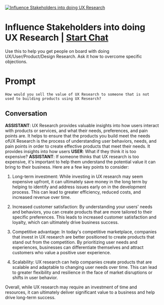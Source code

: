
[![Influence Stakeholders into doing UX Research](https://flow-prompt-covers.s3.us-west-1.amazonaws.com/icon/futuristic/futu_9.png)](https://gptcall.net/chat.html?data=%7B%22contact%22%3A%7B%22id%22%3A%22SxTbKjs2F5n-fEG-MpgX2%22%2C%22flow%22%3Atrue%7D%7D)
# Influence Stakeholders into doing UX Research | [Start Chat](https://gptcall.net/chat.html?data=%7B%22contact%22%3A%7B%22id%22%3A%22SxTbKjs2F5n-fEG-MpgX2%22%2C%22flow%22%3Atrue%7D%7D)
Use this to help you get people on board with doing UX/User/Product/Design Research.  Ask it how to overcome specific objections.

# Prompt

```
How would you sell the value of UX Research to someone that is not used to building products using UX Research?
```

## Conversation

**ASSISTANT**: UX Research provides valuable insights into how users interact with products or services, and what their needs, preferences, and pain points are. It helps to ensure that the products you build meet the needs ofUX Research is the process of understanding user behaviors, needs, and pain points in order to create effective products that meet their needs. It provides insights into how users
**USER**: What if they think it is too expensive?
**ASSISTANT**: If someone thinks that UX research is too expensive, it's important to help them understand the potential value it can bring to their business. Here are a few key points to consider:



1. Long-term investment: While investing in UX research may seem expensive upfront, it can ultimately save money in the long term by helping to identify and address issues early on in the development process. This can lead to greater efficiency, reduced costs, and increased revenue over time.



2. Increased customer satisfaction: By understanding your users' needs and behaviors, you can create products that are more tailored to their specific preferences. This leads to increased customer satisfaction and loyalty, which can ultimately drive business success.



3. Competitive advantage: In today's competitive marketplace, companies that invest in UX research are better positioned to create products that stand out from the competition. By prioritizing user needs and experiences, businesses can differentiate themselves and attract customers who value a positive user experience.



4. Scalability: UX research can help companies create products that are scalable and adaptable to changing user needs over time. This can lead to greater flexibility and resilience in the face of market disruptions or shifts in user behavior.



Overall, while UX research may require an investment of time and resources, it can ultimately deliver significant value to a business and help drive long-term success.


